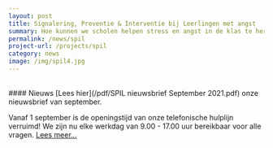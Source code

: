```yaml
---
layout: post
title: Signalering, Preventie & Interventie bij Leerlingen met angst
summary: Hoe kunnen we scholen helpen stress en angst in de klas te herkennen en te voorkomen en samen met scholen leerlingen snel de juiste ondersteuning bieden? Doe mee met het SPIL-programma!
permalink: /news/spil
project-url: /projects/spil
category: news
image: /img/spil4.jpg
---
```

<br>
#### Nieuws 
[Lees hier](/pdf/SPIL nieuwsbrief September 2021.pdf) onze nieuwsbrief van september. 

Vanaf 1 september is de openingstijd van onze telefonische hulplijn verruimd! We zijn nu elke werkdag van 9.00 - 17.00 uur bereikbaar voor alle vragen. [Lees meer...](https://kasleiden.nl/projects/spil)


